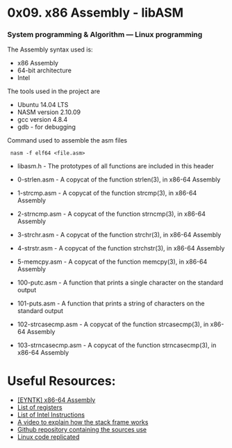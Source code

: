 # 0x09. x86 Assembly - libASM
### System programming & Algorithm ― Linux programming

The Assembly syntax used is:
* x86 Assembly
* 64-bit architecture
* Intel

The tools used in the project are
* Ubuntu 14.04 LTS
* NASM version 2.10.09
* gcc version 4.8.4
* gdb - for debugging

Command used to assemble the asm files
```
 nasm -f elf64 <file.asm>
```

* libasm.h - The prototypes of all  functions are included in this header

* 0-strlen.asm - A copycat of the function strlen(3), in x86-64 Assembly

* 1-strcmp.asm - A copycat of the function strcmp(3), in x86-64 Assembly

* 2-strncmp.asm - A copycat of the function strncmp(3), in x86-64 Assembly

* 3-strchr.asm - A copycat of the function strchr(3), in x86-64 Assembly

* 4-strstr.asm - A copycat of the function strchstr(3), in x86-64 Assembly

* 5-memcpy.asm - A copycat of the function memcpy(3), in x86-64 Assembly

* 100-putc.asm - A function that prints a single character on the standard output

* 101-puts.asm - A function that prints a string of characters on the standard output

* 102-strcasecmp.asm - A copycat of the function strcasecmp(3), in x86-64 Assembly

* 103-strncasecmp.asm - A copycat of the function strncasecmp(3), in x86-64 Assembly

# Useful Resources:
* [[EYNTK] x86-64 Assembly](https://intranet.hbtn.io/concepts/82)
* [List of registers](https://en.wikipedia.org/wiki/Processor_register)
* [List of Intel Instructions](http://www.penguin.cz/~literakl/intel/intel.html)
* [A video to explain how the stack frame works](https://www.youtube.com/watch?v=KRaJoeVXF_8)
* [Github repository containing the sources use](https://github.com/holbertonschool/0x09-libasm_concept)
* [Linux code replicated](https://github.com/torvalds/linux/blob/master/lib/string.c)
